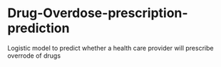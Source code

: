# Drug-Overdose-prescription-prediction
Logistic model to predict whether a health care provider will prescribe overrode of drugs
